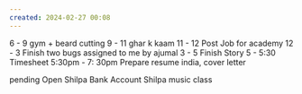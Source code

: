 ```yaml
---
created: 2024-02-27 00:08
---
```

6 - 9 gym + beard cutting
9 - 11 ghar k kaam
11 - 12 Post Job for academy
12 - 3 Finish two bugs assigned to me by ajumal
3 - 5 Finish Story
5 - 5:30 Timesheet
5:30pm - 7: 30pm Prepare resume india, cover letter

pending
 Open Shilpa Bank Account
Shilpa music class